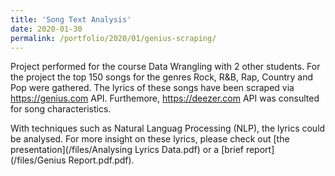 ```yaml
---
title: 'Song Text Analysis'
date: 2020-01-30
permalink: /portfolio/2020/01/genius-scraping/
---
```


Project performed for the course Data Wrangling with 2 other students.
For the project the top 150 songs for the genres Rock, R&B, Rap, Country and Pop were gathered. The lyrics of these songs have been scraped via <https://genius.com> API. Furthemore, <https://deezer.com> API was consulted for song characteristics.

With techniques such as Natural Languag Processing (NLP), the lyrics could be analysed.
For more insight on these lyrics, please check out [the presentation](/files/Analysing Lyrics Data.pdf) or a [brief report](/files/Genius Report.pdf.pdf).
